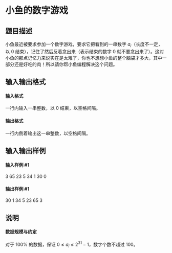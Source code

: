 
# 小鱼的数字游戏
## 题目描述
小鱼最近被要求参加一个数字游戏，要求它把看到的一串数字 $a_i$（长度不一定，以 $0$ 结束），记住了然后反着念出来（表示结束的数字 $0$ 就不要念出来了）。这对小鱼的那点记忆力来说实在是太难了，你也不想想小鱼的整个脑袋才多大，其中一部分还是好吃的肉！所以请你帮小鱼编程解决这个问题。
## 输入输出格式
#### 输入格式

一行内输入一串整数，以 $0$ 结束，以空格间隔。
#### 输出格式

一行内倒着输出这一串整数，以空格间隔。

## 输入输出样例
#### 输入样例 #1
3 65 23 5 34 1 30 0
#### 输出样例 #1
30 1 34 5 23 65 3
## 说明
#### 数据规模与约定

对于 $100\%$ 的数据，保证 $0 \leq a_i \leq 2^{31} - 1$，数字个数不超过 $100$。
 